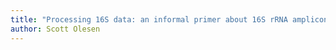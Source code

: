 ```yaml
---
title: "Processing 16S data: an informal primer about 16S rRNA amplicon data"
author: Scott Olesen
---
```

